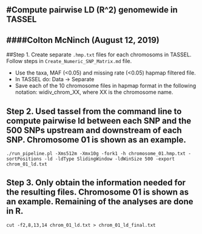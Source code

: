 #Compute pairwise LD (R^2) genomewide in TASSEL
---
####Colton McNinch (August 12, 2019)
---
##Step 1. Create separate `.hmp.txt` files for each chromosoms in TASSEL. Follow steps in `Create_Numeric_SNP_Matrix.md` file.
* Use the taxa, MAF (<0.05) and missing rate (<0.05) hapmap filtered file.
* In TASSEL do: Data -> Separate
* Save each of the 10 chromosome files in hapmap format in the following notation: widiv_chrom_XX, where XX is the chromosome name.

## Step 2. Used tassel from the command line to compute pairwise ld between each SNP and the 500 SNPs upstream and downstream of each SNP. Chromosome 01 is shown as an example.
```
./run_pipeline.pl -Xms512m -Xmx10g -fork1 -h chromosome_01.hmp.txt -sortPositions -ld -ldType SlidingWindow -ldWinSize 500 -export chrom_01_ld.txt
```

## Step 3. Only obtain the information needed for the resulting files. Chromosome 01 is shown as an example. Remaining of the analyses are done in R.
```
cut -f2,8,13,14 chrom_01_ld.txt > chrom_01_ld_final.txt
```
